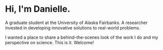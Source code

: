 # Hi, I'm Danielle.
A graduate student at the University of Alaska Fairbanks. A researcher invested in developing innovative solutions to real-world problems.

I wanted a place to share a behind-the-scenes look of the work I do and my perspective on science. This is it. Welcome!
